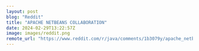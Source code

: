 ```yaml
---
layout: post
blog: "Reddit"
title: "APACHE NETBEANS COLLABORATION"
date: 2024-02-29T13:22:57Z
image: images/reddit.png
remote_url: "https://www.reddit.com/r/java/comments/1b3079y/apache_netbeans_collaboration/"
---
```

